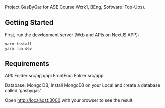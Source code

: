 Project GasByGas for ASE Course Work1, BEng, Software (Top-Ups).

## Getting Started

First, run the development server (Web and APIs on NextJS APP):

```bash
yarn install
yarn run dev
```

## Requirements
API: Folder src/app/api
FrontEnd: Folder src/app

Database: Mongo DB, Install MongoDB on your Local and create a database called 'gasbygas'

Open [http://localhost:3000](http://localhost:3000) with your browser to see the result.